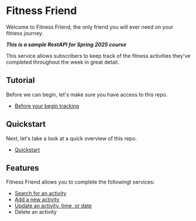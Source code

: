 # Fitness Friend

Welcome to Fitness Friend, the only friend you will ever need on your fitness journey. 

***This is a sample RestAPI for Spring 2025 course***

This service allows subscribers to keep track of the fitness activities they've completed throughout the week in great detail.

## Tutorial

Before we can begin, let's make sure you have access to this repo.
 
- [Before your begin tracking](tutorials/before-you-begin-tracking.md)

## Quickstart

Next, let's take a look at a quick overview of this repo.
  
- [Quickstart](tutorials/quickstart.md)

## Features

Fitness Friend allows you to complete the followingt services: 

- [Search for an activity](api/get-activities.md)
- [Add a new activity](api/add-a-new-activity.md)
- [Update an activity, time, or date](api/add-a-new-activity.md)
- Delete an activity
